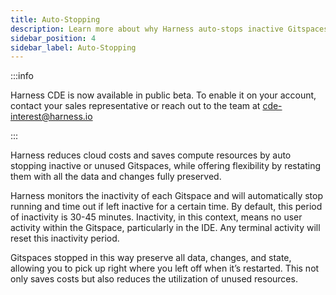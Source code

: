 ```yaml
---
title: Auto-Stopping
description: Learn more about why Harness auto-stops inactive Gitspaces.  
sidebar_position: 4
sidebar_label: Auto-Stopping
---
```


:::info

Harness CDE is now available in public beta. To enable it on your account, contact your sales representative or reach out to the team at cde-interest@harness.io

:::

Harness reduces cloud costs and saves compute resources by auto stopping inactive or unused Gitspaces, while offering flexibility by restating them with all the data and changes fully preserved.

Harness monitors the inactivity of each Gitspace and will automatically stop running and time out if left inactive for a certain time. By default, this period of inactivity is 30-45 minutes. Inactivity, in this context, means no user activity within the Gitspace, particularly in the IDE. Any terminal activity will reset this inactivity period.

Gitspaces stopped in this way preserve all data, changes, and state, allowing you to pick up right where you left off when it’s restarted. This not only saves costs but also reduces the utilization of unused resources.


